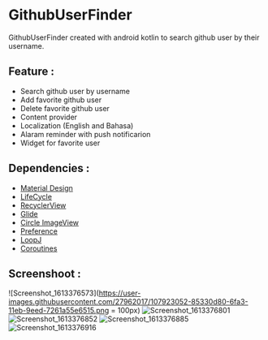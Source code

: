 # GithubUserFinder
GithubUserFinder created with android kotlin to search github user by their username. 

## Feature :
* Search github user by username
* Add favorite github user
* Delete favorite github user
* Content provider
* Localization (English and Bahasa)
* Alaram reminder with push notificarion
* Widget for favorite user

## Dependencies :
* [Material Design](https://material.io/develop/android/docs/getting-started)
* [LifeCycle](https://developer.android.com/jetpack/androidx/releases/lifecycle)
* [RecyclerView](https://developer.android.com/jetpack/androidx/releases/recyclerview)
* [Glide](https://github.com/bumptech/glide)
* [Circle ImageView](https://github.com/hdodenhof/CircleImageView)
* [Preference](https://developer.android.com/reference/android/preference/Preference)
* [LoopJ](https://loopj.com/android-async-http/)
* [Coroutines](https://github.com/Kotlin/kotlinx.coroutines)

## Screenshoot :
![Screenshot_1613376573](https://user-images.githubusercontent.com/27962017/107923052-85330d80-6fa3-11eb-9eed-7261a55e6515.png = 100px)
![Screenshot_1613376801](https://user-images.githubusercontent.com/27962017/107923077-8e23df00-6fa3-11eb-87e0-1d10abf2c7a9.png)
![Screenshot_1613376852](https://user-images.githubusercontent.com/27962017/107923088-9419c000-6fa3-11eb-9864-a7b352530b3d.png)
![Screenshot_1613376885](https://user-images.githubusercontent.com/27962017/107923104-9b40ce00-6fa3-11eb-91bb-d853340b5826.png)
![Screenshot_1613376916](https://user-images.githubusercontent.com/27962017/107923126-a09e1880-6fa3-11eb-8603-c0679b91016a.png)
